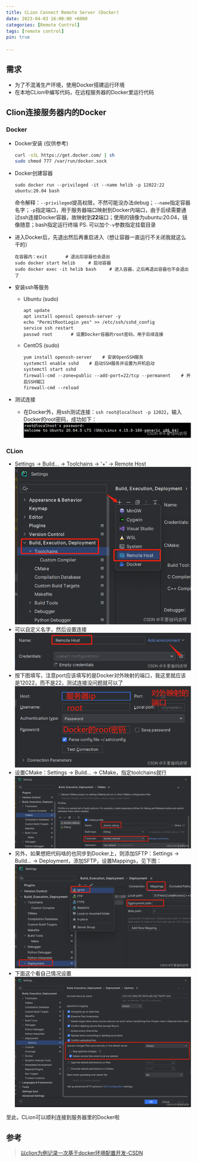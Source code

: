 ```yaml
---
title: CLion Connect Remote Server (Docker)
date: 2023-04-03 16:00:00 +0800
categories: [Remote Control]
tags: [remote control]
pin: true

---
```


## 需求
- 为了不混淆生产环境，使用Docker搭建运行环境
- 在本地CLion中编写代码，在远程服务器的Docker里运行代码

## Clion连接服务器内的Docker


### Docker

- Docker安装 (仅供参考)

  ```bash
  curl -sSL https://get.docker.com/ | sh
  sudo chmod 777 /var/run/docker.sock
  ```

- Docker创建容器
	```shell
	sudo docker run --privileged -it --name helib -p 12022:22 ubuntu:20.04 bash
	```
	命令解释：`--privileged`提高权限，不然可能没办法debug；`--name`指定容器名字；`-p`指定端口，用于服务器端口映射到Docker内端口，由于后续需要通过ssh连接Docker容器，故映射到**22**端口；使用的镜像为ubuntu:20.04，镜像随意；bash指定运行终端
	PS. 可以加个`-v`参数指定挂载目录
	
- 进入Docker后，先退出然后再重启进入（想让容器一直运行不关闭我就这么干的）
	```shell
	在容器内：exit		# 退出后容器也会退出
	sudo docker start helib		# 启动容器
	sudo docker exec -it helib bash		# 进入容器，之后再退出容器也不会退出了
	```
	
- 安装ssh等服务

  - Ubuntu (sudo)

      ```shell
      apt update
      apt install openssl openssh-server -y
      echo "PermitRootLogin yes" >> /etc/ssh/sshd_config
      service ssh restart
      passwd root		# 设置Docker容器的root密码，用于后续连接
      ```
  
  - CentOS (sudo)
  
    ```shell
    yum install openssh-server    # 安装OpenSSH服务
    systemctl enable sshd    # 启动SSH服务并设置为开机启动
    systemctl start sshd
    firewall-cmd --zone=public --add-port=22/tcp --permanent    # 开启SSH端口
    firewall-cmd --reload
    ```
  
- 测试连接

  - 在Docker外，用ssh测试连接：`ssh root@localhost -p 12022`，输入Docker的root密码，成功如下：![welcome](/assets/img/f7b4d81a3d22432b8bcb8662ef8aecea.png)



### CLion

- Settings -> Build... -> Toolchains -> '+' -> Remote Host
![settings](/assets/img/165066cf44de4621836de6525e2f106e.png)
- 可以自定义名字，然后设置连接
![config](/assets/img/7f1c778c2502492fb30ec445d8c310c1.png)
- 按下图填写，注意port应该填写的是Docker对外映射的端口，我这里就应该是12022，而不是22，测试连接没问题就可以了
![在这里插入图片描述](/assets/img/6bc130135b2b452ba2fa3fd1b23cd6cc.png)
- 设置CMake：Settings -> Build... -> CMake，指定toolchains就行
![cmake-settings](/assets/img/f6a0655272d7428195783316d781e3bb.png)
- 另外，如果想把代码啥的也同步到Docker上，则添加SFTP：Settings -> Build... -> Deployment，添加SFTP，设置Mappings，见下图：
![sftp](/assets/img/21b2dfac7ffe465ea945082dbbbc8d3a.png)
- 下面这个看自己情况设置
![upload](/assets/img/f4ec534460254a08b08ab16047b5f6df.png)

至此，CLion可以顺利连接到服务器里的Docker啦




## 参考
> [以clion为例记录一次基于docker环境配置开发-CSDN](https://blog.csdn.net/xiaomu_347/article/details/126762754)